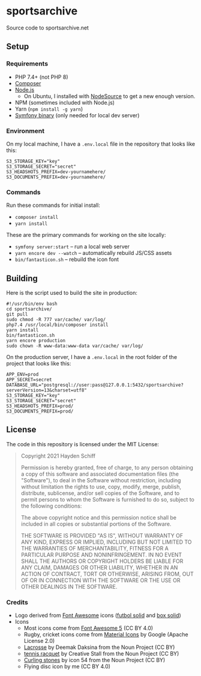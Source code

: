 # sportsarchive
Source code to sportsarchive.net

## Setup

### Requirements
* PHP 7.4+ (not PHP 8)
* [Composer](https://getcomposer.org/download/)
* [Node.js](https://nodejs.org/en/download/)
  * On Ubuntu, I installed with [NodeSource](https://github.com/nodesource/distributions#readme) to get a new enough version.
* NPM (sometimes included with Node.js)
* Yarn (`npm install -g yarn`)
* [Symfony binary](https://symfony.com/download) (only needed for local dev server)

### Environment
On my local machine, I have a `.env.local` file in the repository that looks like this:
```
S3_STORAGE_KEY="key"
S3_STORAGE_SECRET="secret"
S3_HEADSHOTS_PREFIX=dev-yournamehere/
S3_DOCUMENTS_PREFIX=dev-yournamehere/
```

### Commands
Run these commands for initial install:
* `composer install`
* `yarn install`

These are the primary commands for working on the site locally:

* `symfony server:start` – run a local web server
* `yarn encore dev --watch` – automatically rebuild JS/CSS assets
* `bin/fantasticon.sh` – rebuild the icon font

## Building
Here is the script used to build the site in production:
```
#!/usr/bin/env bash
cd sportsarchive/
git pull
sudo chmod -R 777 var/cache/ var/log/
php7.4 /usr/local/bin/composer install
yarn install
bin/fantasticon.sh
yarn encore production
sudo chown -R www-data:www-data var/cache/ var/log/
```

On the production server, I have a `.env.local` in the root folder of the project that looks like this:
```
APP_ENV=prod
APP_SECRET=secret
DATABASE_URL="postgresql://user:pass@127.0.0.1:5432/sportsarchive?serverVersion=13&charset=utf8"
S3_STORAGE_KEY="key"
S3_STORAGE_SECRET="secret"
S3_HEADSHOTS_PREFIX=prod/
S3_DOCUMENTS_PREFIX=prod/
```

## License
The code in this repository is licensed under the MIT License:

> Copyright 2021 Hayden Schiff
>
> Permission is hereby granted, free of charge, to any person obtaining a copy of this software and associated documentation files (the "Software"), to deal in the Software without restriction, including without limitation the rights to use, copy, modify, merge, publish, distribute, sublicense, and/or sell copies of the Software, and to permit persons to whom the Software is furnished to do so, subject to the following conditions:
>
> The above copyright notice and this permission notice shall be included in all copies or substantial portions of the Software.
>
> THE SOFTWARE IS PROVIDED "AS IS", WITHOUT WARRANTY OF ANY KIND, EXPRESS OR IMPLIED, INCLUDING BUT NOT LIMITED TO THE WARRANTIES OF MERCHANTABILITY, FITNESS FOR A PARTICULAR PURPOSE AND NONINFRINGEMENT. IN NO EVENT SHALL THE AUTHORS OR COPYRIGHT HOLDERS BE LIABLE FOR ANY CLAIM, DAMAGES OR OTHER LIABILITY, WHETHER IN AN ACTION OF CONTRACT, TORT OR OTHERWISE, ARISING FROM, OUT OF OR IN CONNECTION WITH THE SOFTWARE OR THE USE OR OTHER DEALINGS IN THE SOFTWARE.

### Credits
* Logo derived from [Font Awesome](https://fontawesome.com/) icons ([futbol solid](https://fontawesome.com/icons/futbol?style=solid) and [box solid](https://fontawesome.com/icons/box?style=solid))
* Icons
  * Most icons come from [Font Awesome 5](https://fontawesome.com/) (CC BY 4.0)
  * Rugby, cricket icons come from [Material Icons](https://fonts.google.com/icons) by Google (Apache License 2.0)
  * [Lacrosse](https://thenounproject.com/term/lacrosse/2174330/) by Deemak Daksina from the Noun Project (CC BY)
  * [tennis racquet](https://thenounproject.com/term/tennis-racquet/483296/) by Creative Stall from the Noun Project (CC BY)
  * [Curling stones](https://thenounproject.com/term/curling-stones/1545123/) by icon 54 from the Noun Project (CC BY)
  * Flying disc icon by me (CC BY 4.0)
